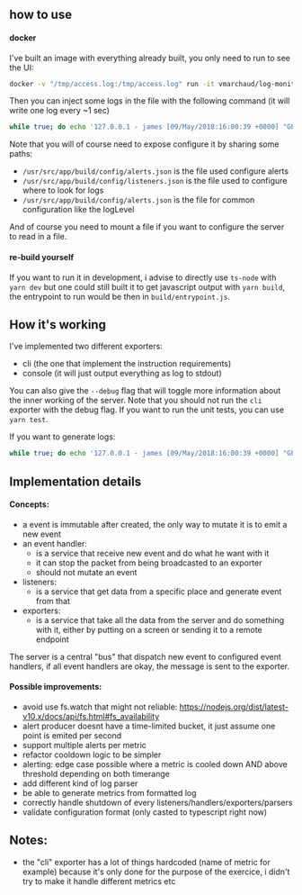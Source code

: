 ## how to use

#### docker

I've built an image with everything already built, you only need to run to see the UI:
```bash
docker -v "/tmp/access.log:/tmp/access.log" run -it vmarchaud/log-monitor cli
```

Then you can inject some logs in the file with the following command (it will write one log every ~1 sec)
```bash
while true; do echo '127.0.0.1 - james [09/May/2018:16:00:39 +0000] "GET /report HTTP/1.0" 200 123' >> /tmp/access.log; sleep 1; done
```

Note that you will of course need to expose configure it by sharing some paths:
- `/usr/src/app/build/config/alerts.json` is the file used configure alerts
- `/usr/src/app/build/config/listeners.json` is the file used to configure where to look for logs
- `/usr/src/app/build/config/alerts.json` is the file for common configuration like the logLevel

And of course you need to mount a file if you want to configure the server to read in a file.

#### re-build yourself

If you want to run it in development, i advise to directly use `ts-node` with `yarn dev` but one could still built it to get javascript output with `yarn build`, the entrypoint to run would be then in `build/entrypoint.js`.

## How it's working

I've implemented two different exporters:
- cli (the one that implement the instruction requirements)
- console (it will just output everything as log to stdout)

You can also give the `--debug` flag that will toggle more information about the inner working of the server. Note that you should not run the `cli` exporter with the debug flag.
If you want to run the unit tests, you can use `yarn test`.

If you want to generate logs:
```bash
while true; do echo '127.0.0.1 - james [09/May/2018:16:00:39 +0000] "GET /report HTTP/1.0" 200 123' >> /tmp/access.log; sleep 1; done
```

## Implementation details


#### Concepts:

- a event is immutable after created, the only way to mutate it is to emit a new event
- an event handler:
  - is a service that receive new event and do what he want with it
  - it can stop the packet from being broadcasted to an exporter
  - should not mutate an event
- listeners:
  - is a service that get data from a specific place and generate event from that
- exporters:
  - is a service that take all the data from the server and do something with it, either by putting on a screen or sending it to a remote endpoint

The server is a central "bus" that dispatch new event to configured event handlers, if all event handlers are okay, the message is sent to the exporter.

#### Possible improvements:

- avoid use fs.watch that might not reliable: https://nodejs.org/dist/latest-v10.x/docs/api/fs.html#fs_availability
- alert producer doesnt have a time-limited bucket, it just assume one point is emited per second
- support multiple alerts per metric
- refactor cooldown logic to be simpler
- alerting: edge case possible where a metric is cooled down AND above threshold depending on both timerange
- add different kind of log parser
- be able to generate metrics from formatted log
- correctly handle shutdown of every listeners/handlers/exporters/parsers
- validate configuration format (only casted to typescript right now)

## Notes:

- the "cli" exporter has a lot of things hardcoded (name of metric for example) because it's only done for the purpose of the exercice, i didn't try to make it handle different metrics etc